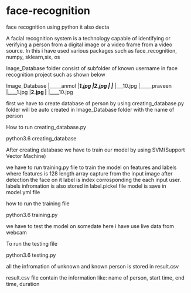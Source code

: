 # face-recognition
face recognition using python it also decta


A facial recognition system is a technology capable of identifying or verifying a person from a digital image or a video frame from a video source. 
 In this i have used various packages such as face_recognition, numpy, sklearn,six, os
 
 
 Inage_Database folder consist of subfolder of known username in face recognition project such as shown below
 
 Image_Database
            |_____anmol
                     |___1.jpg
                     |___2.jpg
                     |___
		     |___
                     |___10.jpg
            |_____praveen
		     |____1.jpg
		     |____2.jpg
		     |____
		     |____10.jpg

first we have to create database of person by using creating_database.py folder will be auto created in Image_Database folder with the name of person

How to run creating_database.py

python3.6 creating_database

After creating database we have to train our model by using SVM(Support Vector Machine)

we have to run training.py file to train the model on features and labels where 
features is 128 length array capture from the input image after detection the face on it
label is index corrosponding the each input user. labels infromation is also stored in label.pickel file
model is save in model.yml file

how to run the training file

python3.6 training.py

we have to test the model on somedate here i have use live data from webcam

To run the testing file

python3.6 testing.py

all the infromation of unknown and known person is stored in result.csv

result.csv file contain the information like: name of person, start time, end time, duration
